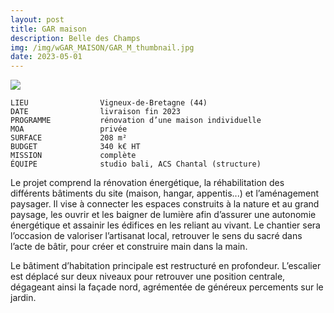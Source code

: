 ```yaml
---
layout: post
title: GAR maison
description: Belle des Champs
img: /img/wGAR_MAISON/GAR_M_thumbnail.jpg
date: 2023-05-01
---
```


<div clas="img_row">
    <img class="col three" src="{{ site.baseurl }}/img/wGAR_MAISON/maison1.jpg"/>
</div>

```
LIEU                Vigneux-de-Bretagne (44)
DATE                livraison fin 2023
PROGRAMME           rénovation d’une maison individuelle
MOA                 privée
SURFACE             208 m²
BUDGET              340 k€ HT
MISSION             complète
ÉQUIPE              studio bali, ACS Chantal (structure)
```

Le projet comprend la rénovation énergétique, la réhabilitation des différents bâtiments du site (maison, hangar, appentis...) et l’aménagement paysager.
Il vise à connecter les espaces construits à la nature et au grand paysage, les ouvrir et les baigner de lumière afin d’assurer une autonomie énergétique et assainir les édifices en les reliant au vivant. Le chantier sera l’occasion de valoriser l’artisanat local, retrouver le sens du sacré dans l’acte de bâtir, pour créer et construire main dans la main.

Le bâtiment d’habitation principale est restructuré en profondeur. L’escalier est déplacé sur deux niveaux pour retrouver une position centrale, dégageant ainsi la façade nord, agrémentée de généreux percements sur le jardin.

<div class="img_row">
	<img class="col three" src="{{ site.baseurl }}/img/wGAR_MAISON/maison2.jpg" alt="" title="example image"/>
</div>
<br>
<div class="img_row">
	<img class="col three" src="{{ site.baseurl }}/img/wGAR_MAISON/maison3.jpg" alt="" title="example image"/>
</div>
<br>
<div class="img_row">
	<img class="col three" src="{{ site.baseurl }}/img/wGAR_MAISON/maison4b.jpg" alt="" title="example image"/>
</div>
<br>
<div class="img_row">
	<img class="col three" src="{{ site.baseurl }}/img/wGAR_MAISON/maison5b.jpg" alt="" title="example image"/>
</div>
<br>
<div class="img_row">
	<img class="col three" src="{{ site.baseurl }}/img/wGAR_MAISON/maison6.gif" alt="" title="example image"/>
</div>
<br>
<div class="img_row">
	<img class="col three" src="{{ site.baseurl }}/img/wGAR_MAISON/maison7.gif" alt="" title="example image"/>
</div>
<br>
<div class="img_row">
	<img class="col three" src="{{ site.baseurl }}/img/wGAR_MAISON/RDC.jpg" alt="" title="example image"/>
</div>
<br>
<div class="img_row">
	<img class="col three" src="{{ site.baseurl }}/img/wGAR_MAISON/ETAGES.jpg" alt="" title="example image"/>
</div>
